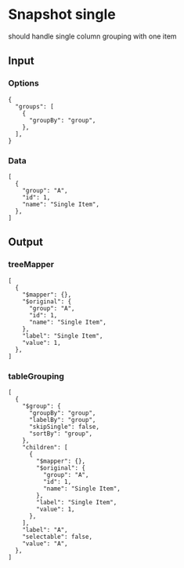 # Snapshot single

should handle single column grouping with one item

## Input

### Options
```json5
{
  "groups": [
    {
      "groupBy": "group",
    },
  ],
}
```

### Data
```json5
[
  {
    "group": "A",
    "id": 1,
    "name": "Single Item",
  },
]
```

## Output

### treeMapper
```json5
[
  {
    "$mapper": {},
    "$original": {
      "group": "A",
      "id": 1,
      "name": "Single Item",
    },
    "label": "Single Item",
    "value": 1,
  },
]
```

### tableGrouping
```json5
[
  {
    "$group": {
      "groupBy": "group",
      "labelBy": "group",
      "skipSingle": false,
      "sortBy": "group",
    },
    "children": [
      {
        "$mapper": {},
        "$original": {
          "group": "A",
          "id": 1,
          "name": "Single Item",
        },
        "label": "Single Item",
        "value": 1,
      },
    ],
    "label": "A",
    "selectable": false,
    "value": "A",
  },
]
```